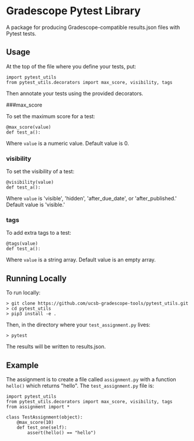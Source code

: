 # Gradescope Pytest Library

A package for producing Gradescope-compatible results.json files with Pytest tests.

## Usage

At the top of the file where you define your tests, put:

```
import pytest_utils
from pytest_utils.decorators import max_score, visibility, tags
```

Then annotate your tests using the provided decorators.

###max_score

To set the maximum score for a test:

```
@max_score(value)
def test_a():
```

Where `value` is a numeric value. Default value is 0.

### visibility

To set the visibility of a test:

```
@visibility(value)
def test_a():
```

Where `value` is 'visible', 'hidden', 'after\_due\_date', or 'after\_published.' Default value is 'visible.'

### tags

To add extra tags to a test:

```
@tags(value)
def test_a():
```

Where `value` is a string array. Default value is an empty array.

## Running Locally

To run locally:

```
> git clone https://github.com/ucsb-gradescope-tools/pytest_utils.git
> cd pytest_utils
> pip3 install -e .
```

Then, in the directory where your `test_assignment.py` lives:

```
> pytest
```

The results will be written to results.json.

## Example

The assignment is to create a file called `assignment.py` with a function `hello()` which returns "hello". The `test_assignment.py` file is:

```
import pytest_utils
from pytest_utils.decorators import max_score, visibility, tags
from assignment import *

class TestAssignment(object):
    @max_score(10)
    def test_one(self):
        assert(hello() == "hello")
```